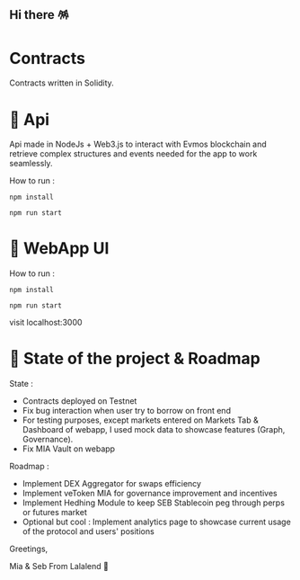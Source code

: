 ## Hi there 🪅

<!--

**Here are some ideas to get you started:**

🙋‍♀️ A short introduction - what is your organization all about?
🌈 Contribution guidelines - how can the community get involved?
👩‍💻 Useful resources - where can the community find your docs? Is there anything else the community should know?
🍿 Fun facts - what does your team eat for breakfast?
🧙 Remember, you can do mighty things with the power of [Markdown](https://docs.github.com/github/writing-on-github/getting-started-with-writing-and-formatting-on-github/basic-writing-and-formatting-syntax)
-->


# Contracts
Contracts written in Solidity. 

# 🔨 Api

Api made in NodeJs + Web3.js to interact with Evmos blockchain and retrieve complex structures and events needed for the app to work seamlessly.

How to run :

  ```` npm install ````
  
  ```` npm run start ````

# 🌃 WebApp UI 
 
 How to run :
 
  ```` npm install ````
  
  ```` npm run start ````
  
 visit localhost:3000

# 🚧 State of the project & Roadmap
  State :
  
  - Contracts deployed on Testnet
  - Fix bug interaction when user try to borrow on front end
  - For testing purposes, except markets entered on Markets Tab & Dashboard of webapp, I used mock data to showcase features (Graph, Governance).
  - Fix MIA Vault on webapp

  Roadmap :
  
  - Implement DEX Aggregator for swaps efficiency
  - Implement veToken MIA for governance improvement and incentives
  - Implement Hedhing Module to keep SEB Stablecoin peg through perps or futures market
  - Optional but cool : Implement analytics page to showcase current usage of the protocol and users' positions
  

Greetings,

Mia & Seb From Lalalend  🍬

